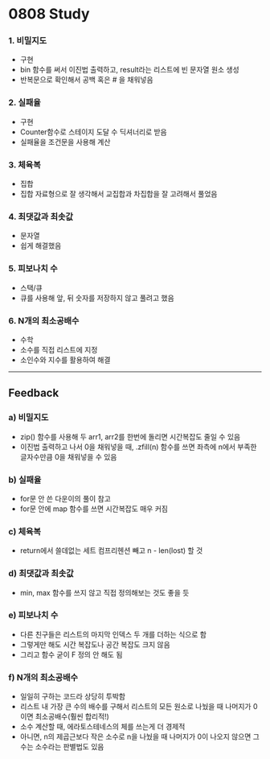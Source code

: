0808 Study
============
### 1. 비밀지도
- 구현
 - bin 함수를 써서 이진법 출력하고, result라는 리스트에 빈 문자열 원소 생성
 - 반복문으로 확인해서 공백 혹은 # 을 채워넣음
### 2. 실패율
- 구현
 - Counter함수로 스테이지 도달 수 딕셔너리로 받음
 - 실패율을 조건문을 사용해 계산
### 3. 체육복
- 집합
 - 집합 자료형으로 잘 생각해서 교집합과 차집합을 잘 고려해서 풀었음
### 4. 최댓값과 최솟값
- 문자열
 - 쉽게 해결했음
### 5. 피보나치 수
- 스택/큐
 - 큐를 사용해 앞, 뒤 숫자를 저장하지 않고 풀려고 했음
### 6. N개의 최소공배수
- 수학
 - 소수를 직접 리스트에 지정
 - 소인수와 지수를 활용하여 해결
***
Feedback
-----------
### a) 비밀지도
- zip() 함수를 사용해 두 arr1, arr2를 한번에 돌리면 시간복잡도 줄일 수 있음
- 이진법 출력하고 나서 0을 채워넣을 때, .zfill(n) 함수를 쓰면 좌측에 n에서 부족한 글자수만큼 0을 채워넣을 수 있음
### b) 실패율
- for문 안 쓴 다운이의 풀이 참고
- for문 안에 map 함수를 쓰면 시간복잡도 매우 커짐 
### c) 체육복
- return에서 쓸데없는 세트 컴프리헨션 빼고 n - len(lost) 할 것
### d) 최댓값과 최솟값
- min, max 함수를 쓰지 않고 직접 정의해보는 것도 좋을 듯
### e) 피보나치 수
- 다른 친구들은 리스트의 마지막 인덱스 두 개를 더하는 식으로 함
- 그렇게만 해도 시간 복잡도나 공간 복잡도 크지 않음
- 그리고 함수 굳이 F 정의 안 해도 됨
### f) N개의 최소공배수
- 일일히 구하는 코드라 상당히 투박함
- 리스트 내 가장 큰 수의 배수를 구해서 리스트의 모든 원소로 나눴을 때 나머지가 0이면 최소공배수(훨씬 합리적!)
- 소수 계산할 때, 에라토스테네스의 체를 쓰는게 더 경제적
- 아니면, n의 제곱근보다 작은 소수로 n을 나눴을 때 나머지가 0이 나오지 않으면 그 수는 소수라는 판별법도 있음

